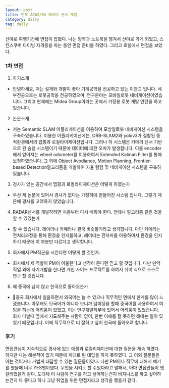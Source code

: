 ```yaml
---
layout: post
title: 만도 ADAS/BU 레이더 센서 개발
category: daily
tag: daily
---
```


산야로 여행기간에 면접이 잡혔다. 나는 양복과 노트북을 챙겨서 산야로 가게 되었고, 스킨스쿠버 다이빙 자격증을 따는 동안 면접 준비를 하였다. 그리고 호텔에서 면접을 보았다.

### 1차 면접
1. 자기소개
  - 안녕하세요, 저는 설계와 개발이 좋아 기계공학을 전공하고 있는 이찬교 입니다. 세부전공으로는 로봇공학을 전공하였으며, 연구분야는 모바일로봇 네비게이션이였습니다. 그리고 현재에는 Midea Group이라는 곳에서 가정용 로봇 개발 인턴을 하고 있습니다.

2. 논문소개
  - 저는 Semantic SLAM 어플리케이션을 이용하여 모방일로봇 네비게이션 시스템을 구축하였습니다. 이용한 어플리케이션에는, ORB-SLAM2와 yolov3가 결합된 동적환경에서의 맵핑과 로컬라이제이션입니다. 그러나 이 시스템은 카메라 센서 기반으로 된 슬램 시스템이기 때문에 데이터에 대한 오차가 발생합니다. 이를 encoder에서 얻어지는 wheel odometer를 이용하여서 Extended Kalman Filter를 통해 보정하였습니다. 그 외에 Object Avodiance, Motion Planning, Frontier-based Detection알고리즘을 개발하여 자율 탐험 및 네비게이션 시스템을 구축하였습니다.

3. 경사가 있는 공간에서 맵핑과 로컬라이제이션은 어떻게 하였는가
  - 우선 제 논문에 있어서 경사가 없다는 가정하에 만들어진 시스템 입니다. 그렇기 때문에 경사를 고려하지 않았습니다.

4. RADAR센서를 개발하려면 처음부터 다시 배워야 한다. 안테나 알고리즘 같은 것을 할 수 있겠는가
  - 할 수 있습니다. 레이더나 카메라나 결국 비슷할거라고 생각합니다. 다만 카메라는 전처리과정을 통해 환경을 인지를하고, 레이더는 전자파를 이용하여서 환경을 인지하기 때문에 이 부분만 다르다고 생각합니다.

5. 회사에서 PM직군을 시킨다면 어떻게 할 것인가.
  - 회사에서 제 역할이 PM이 어울린다고 생각이 든다면 믿고 할 것입니다. 다만 만약 직업 외에 자기개발을 한다면 개인 사이드 프로젝트를 하여서 취미 식으로 스스로 연구 할 것입니다.

6. 왜 중국에 남지 않고 한국으로 돌아오는가
  - 중국 회사에서 일을하면서 외국어는 늘 수 있으나 직무적인 면에서 한계를 많이 느꼈습니다. 아무래도 모국어가 아니다 보니까 팀미팅을 할때 중국어를 사용하여서 미팅을 하는데 어려움이 있었고, 이는 연구개발직무에 있어서 어려움이 있었습니다. 회사 다닐때 옆에서 지도해주는 사람이 없어, 한번 이해를 잘 못하면 해매는 일이 있었기 떄문입니다. 이에 직무적으로 더 잘하고 싶어 한국에 돌아오려 합니다.


### 후기
면접관님이 지속적으로 경사에 있는 매핑과 로컬리제이션에 대한 질문을 계속 하였다. 하지만 나는 해본적이 없기 때문에 제대로 된 대답을 하지 못하였다. 그 이외 질문들은 아는 것이거나 가볍게 대답할 수 있는 질문들이였다. 다만 PM이나 직무에 대해서 얘기를 했을때 너무 YES맨이였다. 무엇을 시켜도 할 수있다라고 말해서, 아마 면접관들이 헷갈려했을거 같다. 도대체 이 사람이 연구를 하고 싶어하는건지 비지니스를 하고 싶어하는건지 다 좋다고 하니 그냥 취업을 위한 면접자라고 생각을 했을거 같다.
